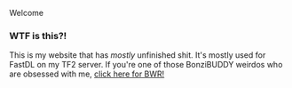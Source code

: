 Welcome

### WTF is this?!

This is my website that has *mostly* unfinished shit. It's mostly used for FastDL on my TF2 server.
If you're one of those BonziBUDDY weirdos who are obsessed with me, [click here for BWR!](https://bit.ly/3YQdp2F)
